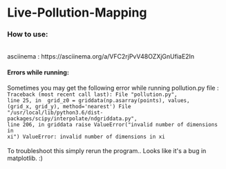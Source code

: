 # Live-Pollution-Mapping
<h3>How to use:</h3><br>
asciinema : https://asciinema.org/a/VFC2rjPvV48OZXjGnUfiaE2In

<h4>Errors while running:</h4>

Sometimes you may get the following error while running pollution.py file :<br>
<code>Traceback (most recent call last):
  File "pollution.py", line 25, in <module>
    grid_z0 = griddata(np.asarray(points), values, (grid_x, grid_y), method='nearest')
  File "/usr/local/lib/python3.6/dist-packages/scipy/interpolate/ndgriddata.py", line 206, in griddata
    raise ValueError("invalid number of dimensions in xi")
ValueError: invalid number of dimensions in xi
</code>
<br><br>
To troubleshoot this simply rerun the program.. Looks like it's a bug in matplotlib. :)
